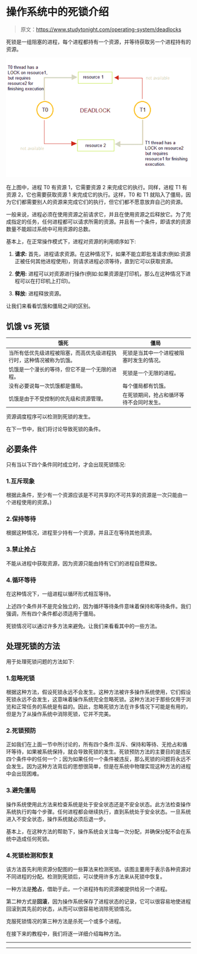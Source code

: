 # 操作系统中的死锁介绍

> 原文：<https://www.studytonight.com/operating-system/deadlocks>

死锁是一组阻塞的进程，每个进程都持有一个资源，并等待获取另一个进程持有的资源。

![deadlocks](img/db3eb4a358786ab16635688b7ca4096c.png)

在上图中，进程 T0 有资源 1，它需要资源 2 来完成它的执行。同样，进程 T1 有资源 2，它也需要获取资源 1 来完成它的执行。这样，T0 和 T1 就陷入了僵局，因为它们都需要别人的资源来完成它们的执行，但它们都不愿意放弃自己的资源。

一般来说，进程必须在使用资源之前请求它，并且在使用资源之后释放它。为了完成指定的任务，任何进程都可以请求所需的资源。并且有一个条件，即请求的资源数量不能超过系统中可用资源的总数。

基本上，在正常操作模式下，进程对资源的利用顺序如下:

1.  **请求:**
    首先，进程请求资源。在这种情况下，如果不能立即批准请求(例如:资源正被任何其他进程使用)，则请求进程必须等待，直到它可以获取资源。

2.  **使用:**
    进程可以对资源进行操作(例如:如果资源是打印机，那么在这种情况下进程可以在打印机上打印)。

3.  **释放:**
    进程释放资源。

让我们来看看饥饿和僵局之间的区别。

## 饥饿 vs 死锁

| 饿死 | 僵局 |
| --- | --- |
| 当所有低优先级进程被阻塞，而高优先级进程执行时，这种情况被称为饥饿。 | 死锁是当其中一个进程被阻塞时发生的情况。 |
| 饥饿是一个漫长的等待，但它不是一个无限的进程。 | 死锁是一个无限的进程。 |
| 没有必要说每一次饥饿都是僵局。 | 每个僵局都有饥饿。 |
| 饥饿是由于不受控制的优先级和资源管理。 | 在死锁期间，抢占和循环等待不会同时发生。 |

资源调度程序可以检测到死锁的发生。

在下一节中，我们将讨论导致死锁的条件。

## 必要条件

只有当以下四个条件同时成立时，才会出现死锁情况:

### 1.互斥现象

根据此条件，至少有一个资源应该是不可共享的(不可共享的资源是一次只能由一个进程使用的资源。)

### 2.保持等待

根据这种情况，进程至少持有一个资源，并且正在等待其他资源。

### 3.禁止抢占

不能从进程中获取资源，因为资源只能由持有它们的进程自愿释放。

### 4.循环等待

在这种情况下，一组进程以循环形式相互等待。

上述四个条件并不是完全独立的，因为循环等待条件意味着保持和等待条件。我们强调，所有四个条件都必须适用于僵局。

死锁情况可以通过许多方法来避免。让我们来看看其中的一些方法。

## 处理死锁的方法

用于处理死锁问题的方法如下:

### 1.忽略死锁

根据这种方法，假设死锁永远不会发生。这种方法被许多操作系统使用，它们假设死锁永远不会发生，这意味着操作系统完全忽略死锁。这种方法对于那些仅用于浏览和正常任务的系统是有益的。因此，忽略死锁方法在许多情况下可能是有用的，但是为了从操作系统中消除死锁，它并不完美。

### 2.死锁预防

正如我们在上面一节中所讨论的，所有四个条件:互斥、保持和等待、无抢占和循环等待，如果被系统保持，就会导致死锁的发生。死锁预防方法的主要目的是违反四个条件中的任何一个；因为如果任何一个条件被违反，那么死锁的问题将永远不会发生。因为这种方法背后的思想很简单，但是在系统中物理实现这种方法的进程中会出现困难。

### 3.避免僵局

操作系统使用此方法来检查系统是处于安全状态还是不安全状态。此方法检查操作系统执行的每个步骤。任何进程都会继续执行，直到系统处于安全状态。一旦系统进入不安全状态，操作系统就必须后退一步。

基本上，在这种方法的帮助下，操作系统会关注每一次分配，并确保分配不会在系统中造成任何死锁。

### 4.死锁检测和恢复

该方法首先利用资源分配图的一些算法来检测死锁。该图主要用于表示各种资源对不同进程的分配。检测到死锁后，可以使用许多方法来从死锁中恢复。

一种方法是**抢占**，借助于此，一个进程持有的资源被提供给另一个进程。

第二种方式是**回滚**，因为操作系统保存了进程状态的记录，它可以很容易地使进程回滚到其先前的状态，从而可以很容易地消除死锁情况。

克服死锁情况的第三种方法是杀死一个或多个进程。

在接下来的教程中，我们将逐一详细介绍每种方法。

* * *

* * *